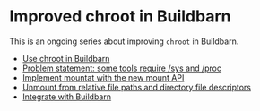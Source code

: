 # Improved chroot in Buildbarn

This is an ongoing series about improving `chroot` in Buildbarn.

* [Use chroot in Buildbarn]
* [Problem statement: some tools require /sys and /proc]
* [Implement mountat with the new mount API]
* [Unmount from relative file paths and directory file descriptors]
* [Integrate with Buildbarn]

[Unmount from relative file paths and directory file descriptors]: /docs/improved-chroot-in-Buildbarn/implementing-unmountat/
[Problem statement: some tools require /sys and /proc]: /docs/improved-chroot-in-buildbarn/the-problem-with-special-filesystems/
[Implement mountat with the new mount API]: /docs/improved-chroot-in-Buildbarn/implementing-mountat/
[Use chroot in Buildbarn]: /docs/improved-chroot-in-Buildbarn/chroot-in-buildbarn/
[Integrate with Buildbarn]: /docs/improved-chroot-in-Buildbarn/integrating-mountat/
